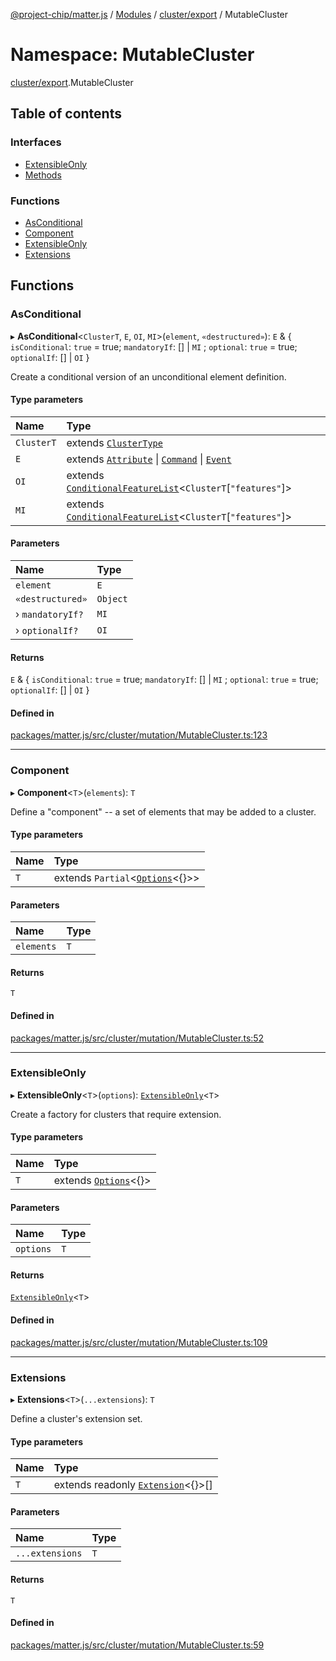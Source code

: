 [@project-chip/matter.js](../README.md) / [Modules](../modules.md) / [cluster/export](cluster_export.md) / MutableCluster

# Namespace: MutableCluster

[cluster/export](cluster_export.md).MutableCluster

## Table of contents

### Interfaces

- [ExtensibleOnly](../interfaces/cluster_export.MutableCluster.ExtensibleOnly.md)
- [Methods](../interfaces/cluster_export.MutableCluster.Methods.md)

### Functions

- [AsConditional](cluster_export.MutableCluster.md#asconditional)
- [Component](cluster_export.MutableCluster.md#component)
- [ExtensibleOnly](cluster_export.MutableCluster.md#extensibleonly)
- [Extensions](cluster_export.MutableCluster.md#extensions)

## Functions

### AsConditional

▸ **AsConditional**\<`ClusterT`, `E`, `OI`, `MI`\>(`element`, `«destructured»`): `E` & \{ `isConditional`: ``true`` = true; `mandatoryIf`: [] \| `MI` ; `optional`: ``true`` = true; `optionalIf`: [] \| `OI`  }

Create a conditional version of an unconditional element definition.

#### Type parameters

| Name | Type |
| :------ | :------ |
| `ClusterT` | extends [`ClusterType`](../interfaces/cluster_export.ClusterType-1.md) |
| `E` | extends [`Attribute`](cluster_export.ClusterType.md#attribute) \| [`Command`](cluster_export.ClusterType.md#command) \| [`Event`](cluster_export.ClusterType.md#event) |
| `OI` | extends [`ConditionalFeatureList`](cluster_export.md#conditionalfeaturelist)\<`ClusterT`[``"features"``]\> |
| `MI` | extends [`ConditionalFeatureList`](cluster_export.md#conditionalfeaturelist)\<`ClusterT`[``"features"``]\> |

#### Parameters

| Name | Type |
| :------ | :------ |
| `element` | `E` |
| `«destructured»` | `Object` |
| › `mandatoryIf?` | `MI` |
| › `optionalIf?` | `OI` |

#### Returns

`E` & \{ `isConditional`: ``true`` = true; `mandatoryIf`: [] \| `MI` ; `optional`: ``true`` = true; `optionalIf`: [] \| `OI`  }

#### Defined in

[packages/matter.js/src/cluster/mutation/MutableCluster.ts:123](https://github.com/project-chip/matter.js/blob/6d3b6a5d957d88a9231d6ecab4bb41f8133112be/packages/matter.js/src/cluster/mutation/MutableCluster.ts#L123)

___

### Component

▸ **Component**\<`T`\>(`elements`): `T`

Define a "component" -- a set of elements that may be added to a cluster.

#### Type parameters

| Name | Type |
| :------ | :------ |
| `T` | extends `Partial`\<[`Options`](cluster_export.ClusterType.md#options)\<{}\>\> |

#### Parameters

| Name | Type |
| :------ | :------ |
| `elements` | `T` |

#### Returns

`T`

#### Defined in

[packages/matter.js/src/cluster/mutation/MutableCluster.ts:52](https://github.com/project-chip/matter.js/blob/6d3b6a5d957d88a9231d6ecab4bb41f8133112be/packages/matter.js/src/cluster/mutation/MutableCluster.ts#L52)

___

### ExtensibleOnly

▸ **ExtensibleOnly**\<`T`\>(`options`): [`ExtensibleOnly`](../interfaces/cluster_export.MutableCluster.ExtensibleOnly.md)\<`T`\>

Create a factory for clusters that require extension.

#### Type parameters

| Name | Type |
| :------ | :------ |
| `T` | extends [`Options`](cluster_export.ClusterType.md#options)\<{}\> |

#### Parameters

| Name | Type |
| :------ | :------ |
| `options` | `T` |

#### Returns

[`ExtensibleOnly`](../interfaces/cluster_export.MutableCluster.ExtensibleOnly.md)\<`T`\>

#### Defined in

[packages/matter.js/src/cluster/mutation/MutableCluster.ts:109](https://github.com/project-chip/matter.js/blob/6d3b6a5d957d88a9231d6ecab4bb41f8133112be/packages/matter.js/src/cluster/mutation/MutableCluster.ts#L109)

___

### Extensions

▸ **Extensions**\<`T`\>(`...extensions`): `T`

Define a cluster's extension set.

#### Type parameters

| Name | Type |
| :------ | :------ |
| `T` | extends readonly [`Extension`](../interfaces/cluster_export.ClusterType.Extension.md)\<{}\>[] |

#### Parameters

| Name | Type |
| :------ | :------ |
| `...extensions` | `T` |

#### Returns

`T`

#### Defined in

[packages/matter.js/src/cluster/mutation/MutableCluster.ts:59](https://github.com/project-chip/matter.js/blob/6d3b6a5d957d88a9231d6ecab4bb41f8133112be/packages/matter.js/src/cluster/mutation/MutableCluster.ts#L59)
